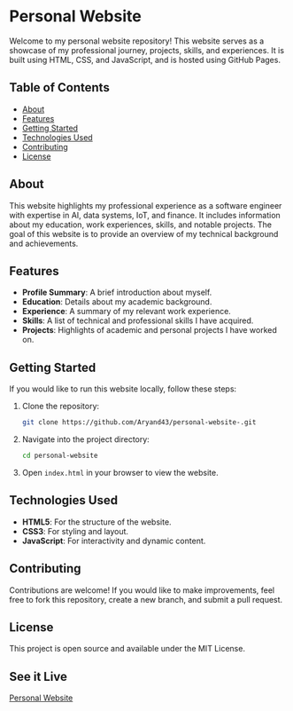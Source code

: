 # Personal Website

Welcome to my personal website repository! This website serves as a showcase of my professional journey, projects, skills, and experiences. It is built using HTML, CSS, and JavaScript, and is hosted using GitHub Pages.

## Table of Contents
- [About](#about)
- [Features](#features)
- [Getting Started](#getting-started)
- [Technologies Used](#technologies-used)
- [Contributing](#contributing)
- [License](#license)

## About
This website highlights my professional experience as a software engineer with expertise in AI, data systems, IoT, and finance. It includes information about my education, work experiences, skills, and notable projects. The goal of this website is to provide an overview of my technical background and achievements.

## Features
- **Profile Summary**: A brief introduction about myself.
- **Education**: Details about my academic background.
- **Experience**: A summary of my relevant work experience.
- **Skills**: A list of technical and professional skills I have acquired.
- **Projects**: Highlights of academic and personal projects I have worked on.

## Getting Started
If you would like to run this website locally, follow these steps:
1. Clone the repository:
   ```bash
   git clone https://github.com/Aryand43/personal-website-.git
   ```
2. Navigate into the project directory:
   ```bash
   cd personal-website
   ```
3. Open `index.html` in your browser to view the website.

## Technologies Used
- **HTML5**: For the structure of the website.
- **CSS3**: For styling and layout.
- **JavaScript**: For interactivity and dynamic content.

## Contributing
Contributions are welcome! If you would like to make improvements, feel free to fork this repository, create a new branch, and submit a pull request.

## License
This project is open source and available under the MIT License.

## See it Live
[Personal Website](https://aryand43.github.io/personal-website-/)


